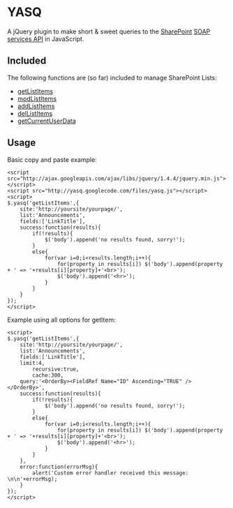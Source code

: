 # YASQ #
A jQuery plugin to make short & sweet queries to the [SharePoint](http://sharepoint.microsoft.com/en-us/Pages/default.aspx) [SOAP services API](http://msdn.microsoft.com/en-us/library/ms479390(v=office.12).aspx) in JavaScript.

## Included ##
The following functions are (so far) included to manage SharePoint Lists:
  * [getListItems](getListItems.md)
  * [modListItems](modListItems.md)
  * [addListItems](addListItems.md)
  * [delListItems](delListItems.md)
  * [getCurrentUserData](getCurrentUserData.md)

## Usage ##

Basic copy and paste example:
```
<script src="http://ajax.googleapis.com/ajax/libs/jquery/1.4.4/jquery.min.js"></script>
<script src="http://yasq.googlecode.com/files/yasq.js"></script>
<script>
$.yasq('getListItems',{
	site:'http://yoursite/yourpage/',
	list:'Announcements',
	fields:['LinkTitle'],
	success:function(results){
		if(!results){
			$('body').append('no results found, sorry!');	
		}
		else{
			for(var i=0;i<results.length;i++){
				for(property in results[i]) $('body').append(property + ' => '+results[i][property]+'<br>');
				$('body').append('<hr>');
			}
		}
	}
});
</script>
```

Example using all options for getItem:
```
<script>
$.yasq('getListItems',{
	site:'http://yoursite/yourpage/',
	list:'Announcements',
	fields:['LinkTitle'],
	limit:4,
        recursive:true,
        cache:300,
	query:'<OrderBy><FieldRef Name="ID" Ascending="TRUE" /></OrderBy>',
	success:function(results){
		if(!results){
			$('body').append('no results found, sorry!');	
		}
		else{
			for(var i=0;i<results.length;i++){
				for(property in results[i]) $('body').append(property + ' => '+results[i][property]+'<br>');
				$('body').append('<hr>');
			}
		}
	},
	error:function(errorMsg){
		alert('Custom error handler received this message: \n\n'+errorMsg);	
	}
});
</script>
```